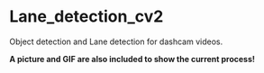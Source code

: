 # Lane_detection_cv2
Object detection and Lane detection for dashcam videos.

__A picture and GIF are also included to show the current process!__
